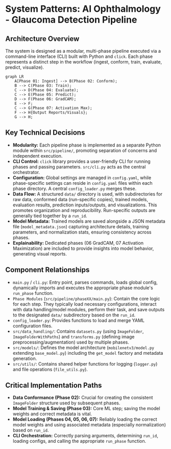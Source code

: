 # System Patterns: AI Ophthalmology - Glaucoma Detection Pipeline

## Architecture Overview

The system is designed as a modular, multi-phase pipeline executed via a command-line interface (CLI) built with Python and `click`. Each phase represents a distinct step in the workflow (ingest, conform, train, evaluate, predict, visualize).

```mermaid
graph LR
    A[Phase 01: Ingest] --> B(Phase 02: Conform);
    B --> C(Phase 03: Train);
    C --> D(Phase 04: Evaluate);
    C --> E(Phase 05: Predict);
    D --> F(Phase 06: GradCAM);
    E --> F;
    C --> G(Phase 07: Activation Max);
    F --> H{Output Reports/Visuals};
    G --> H;
```

## Key Technical Decisions

-   **Modularity:** Each pipeline phase is implemented as a separate Python module within `src/pipeline/`, promoting separation of concerns and independent execution.
-   **CLI Control:** `click` library provides a user-friendly CLI for running phases and passing parameters. `src/cli.py` acts as the central orchestrator.
-   **Configuration:** Global settings are managed in `config.yaml`, while phase-specific settings can reside in `config.yaml` files within each phase directory. A central `config_loader.py` merges these.
-   **Data Flow:** A structured `data/` directory is used, with subdirectories for raw data, conformed data (run-specific copies), trained models, evaluation results, prediction inputs/outputs, and visualizations. This promotes organization and reproducibility. Run-specific outputs are generally tied together by a `run_id`.
-   **Model Metadata:** Trained models are saved alongside a JSON metadata file (`model_metadata.json`) capturing architecture details, training parameters, and normalization stats, ensuring consistency across phases.
-   **Explainability:** Dedicated phases (06 GradCAM, 07 Activation Maximization) are included to provide insights into model behavior, generating visual reports.

## Component Relationships

-   `main.py` / `cli.py`: Entry point, parses commands, loads global config, dynamically imports and executes the appropriate phase module's `run_phase` function.
-   `Phase Modules` (`src/pipeline/phaseXX/main.py`): Contain the core logic for each step. They typically load necessary configurations, interact with data handling/model modules, perform their task, and save outputs to the designated `data/` subdirectory based on the `run_id`.
-   `config_loader.py`: Provides functions to load and merge YAML configuration files.
-   `src/data_handling/`: Contains `datasets.py` (using `ImageFolder`, `ImageFolderWithPaths`) and `transforms.py` (defining image preprocessing/augmentation) used by multiple phases.
-   `src/models/`: Defines the model architecture (`mobilenetv3/model.py` extending `base_model.py`) including the `get_model` factory and metadata generation.
-   `src/utils/`: Contains shared helper functions for logging (`logger.py`) and file operations (`file_utils.py`).

## Critical Implementation Paths

-   **Data Conformance (Phase 02):** Crucial for creating the consistent `ImageFolder` structure used by subsequent phases.
-   **Model Training & Saving (Phase 03):** Core ML step; saving the model weights and correct metadata is vital.
-   **Model Loading (Phases 04, 05, 06, 07):** Reliably loading the correct model weights and using associated metadata (especially normalization) based on `run_id`.
-   **CLI Orchestration:** Correctly parsing arguments, determining `run_id`, loading configs, and calling the appropriate `run_phase` function.
